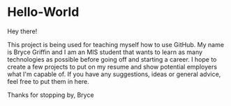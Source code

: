# Hello-World

Hey there!

This project is being used for teaching myself how to use GitHub.
My name is Bryce Griffin and I am an MIS student that wants to learn
as many technologies as possible before going off and starting a
career. I hope to create a few projects to put on my resume and show
potential employers what I'm capable of. If you have any suggestions,
ideas or general advice, feel free to put them in here. 

Thanks for stopping by,
Bryce
